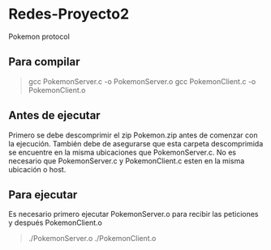# Redes-Proyecto2
Pokemon protocol

## Para compilar

> gcc PokemonServer.c -o PokemonServer.o
> gcc PokemonClient.c -o PokemonClient.o

## Antes de ejecutar

Primero se debe descomprimir el zip Pokemon.zip antes de comenzar con la ejecución. También debe de asegurarse que esta carpeta descomprimida se encuentre en la misma ubicaciones que PokemonServer.c.
No es necesario que PokemonServer.c y PokemonClient.c esten en la misma ubicación o host.

## Para ejecutar

Es necesario primero ejecutar PokemonServer.o para recibir las peticiones y después PokemonClient.o

> ./PokemonServer.o
> ./PokemonClient.o


